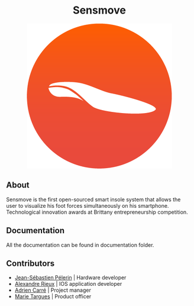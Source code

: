 <h1 align="center">Sensmove</h1>

<p align="center">
  <img title="sensmove" src='design/logo.png' />
</p>

## About

Sensmove is the first open-sourced smart insole system that allows the user to visualize his foot forces simultaneously on his smartphone. Technological innovation awards at Brittany entrepreneurship competition.

## Documentation

All the documentation can be found in documentation folder.

## Contributors

- [Jean-Sébastien Pélerin](https://fr.linkedin.com/pub/jean-sébastien-pélerin/84/a24/6a4) | Hardware developer
- [Alexandre Rieux](http://alexrieux.fr/) | IOS application developer
- [Adrien Carré](https://fr.linkedin.com/in/adriencarrespace) | Project manager
- [Marie Targues](https://fr.linkedin.com/pub/marie-targues/87/24a/421) | Product officer
